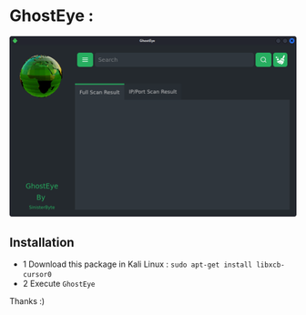 # GhostEye :

![img](https://raw.githubusercontent.com/sinisterbytex/GhostEye/main/Screenshot.png)

## Installation 
- 1 Download this package in Kali Linux :
		 `sudo apt-get install libxcb-cursor0`
- 2 Execute `GhostEye`

Thanks :) 
